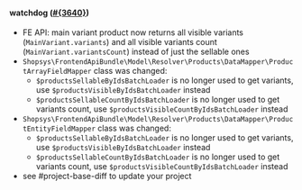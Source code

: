 #### watchdog ([#{3640}](https://github.com/shopsys/shopsys/pull/3640))

- FE API: main variant product now returns all visible variants (`MainVariant.variants`) and all visible variants count (`MainVariant.variantsCount`) instead of just the sellable ones
- `Shopsys\FrontendApiBundle\Model\Resolver\Products\DataMapper\ProductArrayFieldMapper` class was changed:
    - `$productsSellableByIdsBatchLoader` is no longer used to get variants, use `$productsVisibleByIdsBatchLoader` instead
    - `$productsSellableCountByIdsBatchLoader` is no longer used to get variants count, use `$productsVisibleCountByIdsBatchLoader` instead
- `Shopsys\FrontendApiBundle\Model\Resolver\Products\DataMapper\ProductEntityFieldMapper` class was changed:
    - `$productsSellableByIdsBatchLoader` is no longer used to get variants, use `$productsVisibleByIdsBatchLoader` instead
    - `$productsSellableCountByIdsBatchLoader` is no longer used to get variants count, use `$productsVisibleCountByIdsBatchLoader` instead
- see #project-base-diff to update your project
